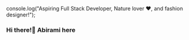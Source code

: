 console.log("Aspiring Full Stack Developer, Nature lover ❤️, and fashion designer!");

### Hi there!👋 Abirami here
<!--


**Abiramirajasekar/Abiramirajasekar** is a ✨ _special_ ✨ repository because its `README.md` (this file) appears on your GitHub profile.

Here are some ideas to get you started:

- ❤  In love with JavaScript ...
- ✨  Love writing CSS ...
- 👩‍💻  Currently working with React, Redux, Chakra UI,MongoDB ...
- 🤔  Learning excitng things ...
- 💬  Always ready to discuss stuff about web!...
- 📫  How to reach me:abiramirajasekar@gmail.com ...

-->
